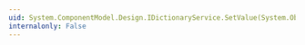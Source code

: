 ```yaml
---
uid: System.ComponentModel.Design.IDictionaryService.SetValue(System.Object,System.Object)
internalonly: False
---
```

